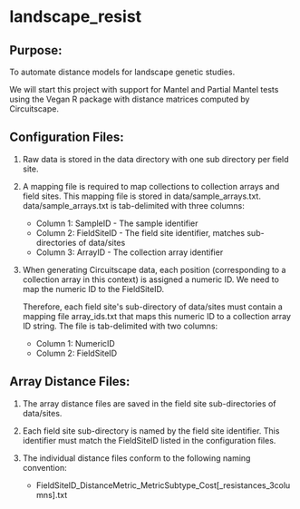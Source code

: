 landscape_resist
================

Purpose:
--------

To automate distance models for landscape genetic studies.

We will start this project with support for Mantel and Partial Mantel
tests using the Vegan R package with distance matrices computed by 
Circuitscape.

Configuration Files:
--------------------

1.  Raw data is stored in the data directory with one sub directory 
    per field site.
2.  A mapping file is required to map collections to collection arrays and
    field sites. This mapping file is stored in data/sample_arrays.txt.
    data/sample_arrays.txt is tab-delimited with three columns:
    * Column 1: SampleID - The sample identifier
    * Column 2: FieldSiteID - The field site identifier, matches sub-
      directories of data/sites
    * Column 3: ArrayID - The collection array identifier
3. When generating Circuitscape data, each position (corresponding to a 
   collection array in this context) is assigned a numeric ID. We need to
   map the numeric ID to the FieldSiteID.

   Therefore, each field site's sub-directory of data/sites must contain 
   a mapping file array_ids.txt that maps this numeric ID to a collection
   array ID string. The file is tab-delimited with two columns:
   * Column 1: NumericID
   * Column 2: FieldSiteID

Array Distance Files:
----------------

1.  The array distance files are saved in the field site sub-directories
    of data/sites.
2.  Each field site sub-directory is named by the field site identifier.
    This identifier must match the FieldSiteID listed in the
    configuration files.
3.  The individual distance files conform to the following naming
    convention:

    * FieldSiteID_DistanceMetric_MetricSubtype_Cost[_resistances_3columns].txt



